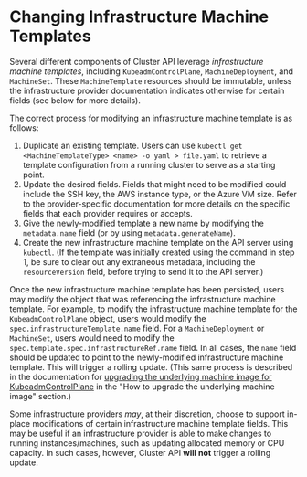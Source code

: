 # Changing Infrastructure Machine Templates

Several different components of Cluster API leverage _infrastructure machine templates_, 
including `KubeadmControlPlane`, `MachineDeployment`, and `MachineSet`. These 
`MachineTemplate` resources should be immutable, unless the infrastructure provider 
documentation indicates otherwise for certain fields (see below for more details).

The correct process for modifying an infrastructure machine template is as follows:

1. Duplicate an existing template.
    Users can use `kubectl get <MachineTemplateType> <name> -o yaml > file.yaml` 
    to retrieve a template configuration from a running cluster to serve as a starting 
    point.
2. Update the desired fields.
    Fields that might need to be modified could include the SSH key, the AWS instance 
    type, or the Azure VM size. Refer to the provider-specific documentation 
    for more details on the specific fields that each provider requires or accepts.
3. Give the newly-modified template a new name by modifying the `metadata.name` field 
    (or by using `metadata.generateName`).
4. Create the new infrastructure machine template on the API server using `kubectl`. 
    (If the template was initially created using the command in step 1, be sure to clear 
    out any extraneous metadata, including the `resourceVersion` field, before trying to 
    send it to the API server.)

Once the new infrastructure machine template has been persisted, users may modify 
the object that was referencing the infrastructure machine template. For example, 
to modify the infrastructure machine template for the `KubeadmControlPlane` object, 
users would modify the `spec.infrastructureTemplate.name` field. For a `MachineDeployment` 
or `MachineSet`, users would need to modify the `spec.template.spec.infrastructureRef.name` 
field. In all cases, the `name` field should be updated to point to the newly-modified 
infrastructure machine template. This will trigger a rolling update. (This same process 
is described in the documentation for [upgrading the underlying machine image for 
KubeadmControlPlane](./kubeadm-control-plane.md) in the "How to upgrade the underlying 
machine image" section.)

Some infrastructure providers _may_, at their discretion, choose to support in-place 
modifications of certain infrastructure machine template fields. This may be useful 
if an infrastructure provider is able to make changes to running instances/machines, 
such as updating allocated memory or CPU capacity. In such cases, however, Cluster 
API **will not** trigger a rolling update.
